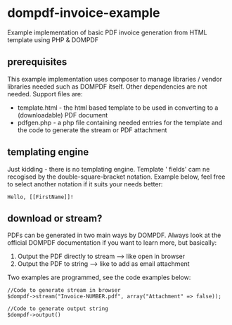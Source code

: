 # dompdf-invoice-example
Example implementation of basic PDF invoice generation from HTML template using PHP &amp; DOMPDF

## prerequisites 
This example implementation uses composer to manage libraries / vendor libraries needed such as DOMPDF itself.
Other dependencies are not needed. Support files are:
* template.html - the html based template to be used in converting to a (downloadable) PDF document
* pdfgen.php - a php file containing needed entries for the template and the code to generate the stream or PDF attachment

## templating engine   
Just kidding - there is no templating engine. Template ' fields' cam ne recogised by the double-square-bracket notation. Example below, feel free to select another notation if it suits your needs better:
```
Hello, [[FirstName]]!
```

## download or stream?
PDFs can be generated in two main ways by DOMPDF. Always look at the official DOMPDF documentation if you want to learn more, but basically:
1. Output the PDF directly to stream --> like open in browser
2. Output the PDF to string --> like to add as email attachment

Two examples are programmed, see the code examples below:
```
//Code to generate stream in browser
$dompdf->stream("Invoice-NUMBER.pdf", array("Attachment" => false));

//Code to generate output string
$dompdf->output()
```